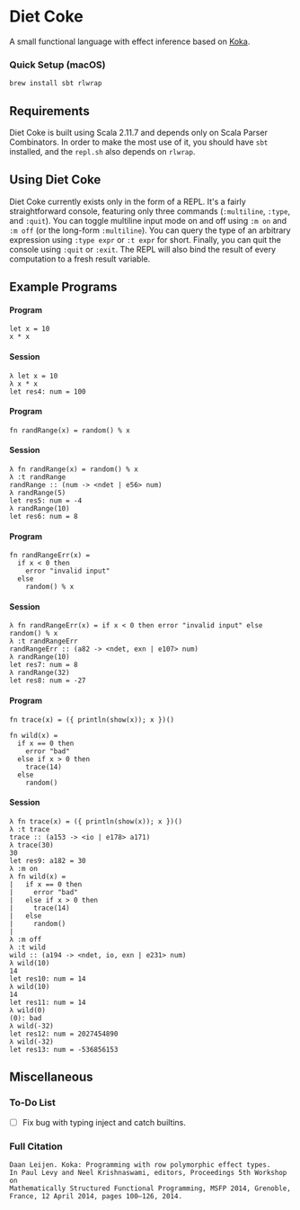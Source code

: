 # Diet Coke #
A small functional language with effect inference based on [Koka][koka].

### Quick Setup (macOS) ###

`brew install sbt rlwrap`

## Requirements ##

Diet Coke is built using Scala 2.11.7 and depends only on Scala Parser Combinators. In
order to make the most use of it, you should have `sbt` installed, and the `repl.sh` also depends on `rlwrap`.

## Using Diet Coke ##

Diet Coke currently exists only in the form of a REPL. It's a fairly straightforward console, featuring only three commands (`:multiline`, `:type`, and `:quit`). You can toggle multiline input mode on and off using `:m on` and `:m off` (or the long-form `:multiline`). You can query the type of an arbitrary expression using `:type expr` or `:t expr` for short. Finally, you can quit the console using `:quit` or `:exit`. The REPL will also bind the result of every computation to a fresh result variable.

## Example Programs ##

#### Program ####

```
let x = 10
x * x
```

#### Session ####

```
λ let x = 10
λ x * x
let res4: num = 100
```

#### Program ####

```
fn randRange(x) = random() % x
```

#### Session ####

```
λ fn randRange(x) = random() % x
λ :t randRange
randRange :: (num -> <ndet | e56> num)
λ randRange(5)
let res5: num = -4
λ randRange(10)
let res6: num = 8
```

#### Program ####

```
fn randRangeErr(x) =
  if x < 0 then 
    error "invalid input"
  else
    random() % x
```

#### Session ####

```
λ fn randRangeErr(x) = if x < 0 then error "invalid input" else random() % x
λ :t randRangeErr
randRangeErr :: (a82 -> <ndet, exn | e107> num)
λ randRange(10)
let res7: num = 8
λ randRange(32)
let res8: num = -27
```

#### Program ####

```
fn trace(x) = ({ println(show(x)); x })()

fn wild(x) =
  if x == 0 then
    error "bad"
  else if x > 0 then
    trace(14)
  else
    random()
```

#### Session ####

```
λ fn trace(x) = ({ println(show(x)); x })()
λ :t trace
trace :: (a153 -> <io | e178> a171)
λ trace(30)
30
let res9: a182 = 30
λ :m on
λ fn wild(x) =
|   if x == 0 then
|     error "bad"
|   else if x > 0 then
|     trace(14)
|   else
|     random()
| 
λ :m off
λ :t wild
wild :: (a194 -> <ndet, io, exn | e231> num)
λ wild(10)
14
let res10: num = 14
λ wild(10)
14
let res11: num = 14
λ wild(0)
(0): bad
λ wild(-32)
let res12: num = 2027454890
λ wild(-32)
let res13: num = -536856153
```

## Miscellaneous ##

### To-Do List ###

- [ ] Fix bug with typing inject and catch builtins.

### Full Citation ###
```
Daan Leijen. Koka: Programming with row polymorphic effect types. 
In Paul Levy and Neel Krishnaswami, editors, Proceedings 5th Workshop on 
Mathematically Structured Functional Programming, MSFP 2014, Grenoble, 
France, 12 April 2014, pages 100–126, 2014.
```

[koka]: https://www.microsoft.com/en-us/research/wp-content/uploads/2016/02/paper-20.pdf "Koka: Programming with Row-polymorphic Effect Types"

